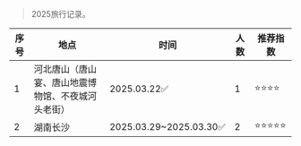 >2025旅行记录。

| 序号 | 地点 | 时间 | 人数 | 推荐指数 |
| --- | --- |--- |--- |--- |
| 1 | 河北唐山（唐山宴、唐山地震博物馆、不夜城河头老街） |  2025.03.22✅ | 1 | ⭐⭐⭐⭐ |
| 2 | 湖南长沙 |  2025.03.29~2025.03.30✅ | 2 | ⭐⭐⭐⭐⭐ |
